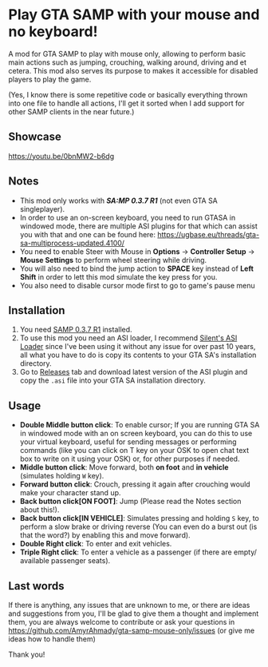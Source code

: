 # Play GTA SAMP with your mouse and no keyboard!
A mod for GTA SAMP to play with mouse only, allowing to perform basic main actions such as jumping, crouching, walking around, driving and et cetera.  This mod also serves its purpose to makes it accessible for disabled players to play the game.

(Yes, I know there is some repetitive code or basically everything thrown into one file to handle all actions, I'll get it sorted when I add support for other SAMP clients in the near future.)

## Showcase
https://youtu.be/0bnMW2-b6dg

## Notes

- This mod only works with ***SA:MP 0.3.7 R1*** (not even GTA SA singleplayer).
- In order to use an on-screen keyboard, you need to run GTASA in windowed mode, there are multiple ASI plugins for that which can assist you with that and one can be found here:
https://ugbase.eu/threads/gta-sa-multiprocess-updated.4100/
- You need to enable Steer with Mouse in **Options** -> **Controller Setup** -> **Mouse Settings** to perform wheel steering while driving.
- You will also need to bind the jump action to **SPACE** key instead of **Left Shift** in order to lett this mod simulate the key press for you.
- You also need to disable cursor mode first to go to game's pause menu

## Installation

1. You need [SAMP 0.3.7 R1](https://github.com/KrustyKoyle/files.sa-mp.com-Archive/blob/master/sa-mp-0.3.7-install.exe) installed.
2. To use this mod you need an ASI loader, I recommend [Silent's ASI Loader](https://www.gtagarage.com/mods/show.php?id=21709) since I've been using it without any issue for over past 10 years, all what you have to do is copy its contents to your GTA SA's installation directory.
3. Go to [Releases](https://github.com/AmyrAhmady/gta-samp-mouse-only) tab and download latest version of the ASI plugin and copy the `.asi` file into your GTA SA installation directory.

## Usage

- **Double Middle button click**: To enable cursor; If you are running GTA SA in windowed mode with an on screen keyboard, you can do this to use your virtual keyboard, useful for sending messages or performing commands (like you can click on T key on your OSK to open chat text box to write on it using your OSK) or, for other purposes if needed.
- **Middle button click**: Move forward, both **on foot** and **in vehicle** (simulates holding `W` key).
- **Forward button click**: Crouch, pressing it again after crouching would make your character stand up.
- **Back button click[ON FOOT]**: Jump (Please read the Notes section about this!).
- **Back button click[IN VEHICLE]**: Simulates pressing and holding `S` key, to perform a slow brake or driving reverse (You can even do a burst out (is that the word?) by enabling this and move forward).
- **Double Right click**: To enter and exit vehicles.
- **Triple Right click**: To enter a vehicle as a passenger (if there are empty/ available passenger seats).

## Last words
If there is anything, any issues that are unknown to me, or there are ideas and suggestions from you, I'll be glad to give them a thought and implement them, you are always welcome to contribute or ask your questions in https://github.com/AmyrAhmady/gta-samp-mouse-only/issues (or give me ideas how to handle them)

Thank you!
